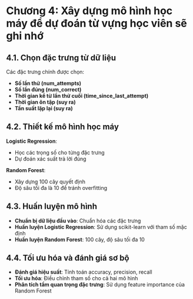 # Chương 4: Xây dựng mô hình học máy để dự đoán từ vựng học viên sẽ ghi nhớ

## 4.1. Chọn đặc trưng từ dữ liệu

Các đặc trưng chính được chọn:

-   **Số lần thử (num_attempts)**
-   **Số lần đúng (num_correct)**
-   **Thời gian kể từ lần thử cuối (time_since_last_attempt)**
-   **Thời gian ôn tập (suy ra)**
-   **Tần suất lặp lại (suy ra)**

## 4.2. Thiết kế mô hình học máy

**Logistic Regression**:

-   Học các trọng số cho từng đặc trưng
-   Dự đoán xác suất trả lời đúng

**Random Forest**:

-   Xây dựng 100 cây quyết định
-   Độ sâu tối đa là 10 để tránh overfitting

## 4.3. Huấn luyện mô hình

-   **Chuẩn bị dữ liệu đầu vào**: Chuẩn hóa các đặc trưng
-   **Huấn luyện Logistic Regression**: Sử dụng scikit-learn với tham số mặc định
-   **Huấn luyện Random Forest**: 100 cây, độ sâu tối đa 10

## 4.4. Tối ưu hóa và đánh giá sơ bộ

-   **Đánh giá hiệu suất**: Tính toán accuracy, precision, recall
-   **Tối ưu hóa**: Điều chỉnh tham số cho cả hai mô hình
-   **Phân tích tầm quan trọng đặc trưng**: Sử dụng feature importance của Random Forest
